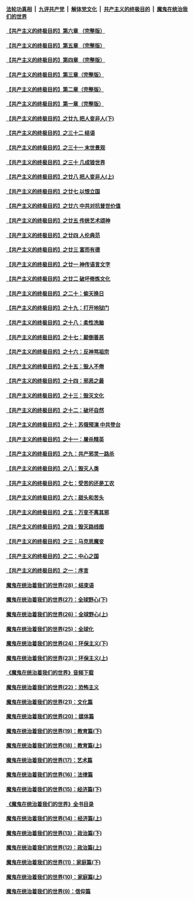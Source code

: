

####  [法轮功真相](../../../../basic/blob/master/README.md?t=05100902) &nbsp;|&nbsp; [九评共产党](../../../../9ping.md/blob/master/README.md?t=05100902) &nbsp;|&nbsp; [解体党文化](../../../../jtdwh.md/blob/master/README.md?t=05100902)  &nbsp;|&nbsp; [共产主义的终极目的](../../../../gczydzjmd.md/blob/master/README.md?t=05100902) &nbsp;|&nbsp; [魔鬼在统治我们的世界](../../../../mgztzwmdsj.md/blob/master/README.md?t=05100902) 

#### [【共产主义的终极目的】第六章 （完整版）](../pages/nsc422/n11428913.md?t=05100902) 

#### [【共产主义的终极目的】第五章 （完整版）](../pages/nsc422/n11428912.md?t=05100902) 

#### [【共产主义的终极目的】第四章 （完整版）](../pages/nsc422/n11428907.md?t=05100902) 

#### [【共产主义的终极目的】第三章（完整版）](../pages/nsc422/n11428848.md?t=05100902) 

#### [【共产主义的终极目的】第二章（完整版）](../pages/nsc422/n11428831.md?t=05100902) 

#### [【共产主义的终极目的】第一章（完整版）](../pages/nsc422/n11417651.md?t=05100902) 

#### [【共产主义的终极目的】之廿九 把人变非人(下)](../pages/nsc422/n11344140.md?t=05100902) 

#### [【共产主义的终极目的】之三十二 结语](../pages/nsc422/n11360535.md?t=05100902) 

#### [【共产主义的终极目的】之三十一 末世景观](../pages/nsc422/n11351129.md?t=05100902) 

#### [【共产主义的终极目的】之三十 几成狼世界](../pages/nsc422/n11348280.md?t=05100902) 

#### [【共产主义的终极目的】之廿八 把人变非人(上)](../pages/nsc422/n11340492.md?t=05100902) 

#### [【共产主义的终极目的】之廿七 以恨立国](../pages/nsc422/n11336944.md?t=05100902) 

#### [【共产主义的终极目的】之廿六 中共对抗普世价值](../pages/nsc422/n11324785.md?t=05100902) 

#### [【共产主义的终极目的】之廿五 传统艺术颂神](../pages/nsc422/n11296396.md?t=05100902) 

#### [【共产主义的终极目的】之廿四 人伦典范](../pages/nsc422/n11296397.md?t=05100902) 

#### [【共产主义的终极目的】之廿三 富而有德](../pages/nsc422/n11283598.md?t=05100902) 

#### [【共产主义的终极目的】之廿一 神传语言文字](../pages/nsc422/n11263265.md?t=05100902) 

#### [【共产主义的终极目的】之廿二 破坏修炼文化](../pages/nsc422/n11245728.md?t=05100902) 

#### [【共产主义的终极目的】之二十：偷天换日](../pages/nsc422/n11238846.md?t=05100902) 

#### [【共产主义的终极目的】之十九：打开地狱门](../pages/nsc422/n11206376.md?t=05100902) 

#### [【共产主义的终极目的】之十八：柔性洗脑](../pages/nsc422/n11199994.md?t=05100902) 

#### [【共产主义的终极目的】之十七：颠倒善恶](../pages/nsc422/n11179782.md?t=05100902) 

#### [【共产主义的终极目的】之十六：反神骂祖宗](../pages/nsc422/n11166798.md?t=05100902) 

#### [【共产主义的终极目的】之十五：毁人不倦](../pages/nsc422/n11166792.md?t=05100902) 

#### [【共产主义的终极目的】之十四：邪恶之最](../pages/nsc422/n11150249.md?t=05100902) 

#### [【共产主义的终极目的】之十三：毁灭文化](../pages/nsc422/n11135227.md?t=05100902) 

#### [【共产主义的终极目的】之十二：破坏自然](../pages/nsc422/n11135214.md?t=05100902) 

#### [【共产主义的终极目的】之十：苏俄预演 中共登台](../pages/nsc422/n11118424.md?t=05100902) 

#### [【共产主义的终极目的】之十一：屠杀精英](../pages/nsc422/n11118442.md?t=05100902) 

#### [【共产主义的终极目的】之九：共产邪灵一路杀](../pages/nsc422/n11114139.md?t=05100902) 

#### [【共产主义的终极目的】之八：毁灭人类](../pages/nsc422/n11108503.md?t=05100902) 

#### [【共产主义的终极目的】之七：受苦的还是工农](../pages/nsc422/n11101809.md?t=05100902) 

#### [【共产主义的终极目的】之六：甜头和苦头](../pages/nsc422/n11096971.md?t=05100902) 

#### [【共产主义的终极目的】之五：万变不离其邪](../pages/nsc422/n11091285.md?t=05100902) 

#### [【共产主义的终极目的】之四：毁灭路线图](../pages/nsc422/n11086284.md?t=05100902) 

#### [【共产主义的终极目的】之三：马克思魔变](../pages/nsc422/n11061941.md?t=05100902) 

#### [【共产主义的终极目的】之二：中心之国](../pages/nsc422/n11047728.md?t=05100902) 

#### [【共产主义的终极目的】之一：序言](../pages/nsc422/n11086077.md?t=05100902) 

#### [魔鬼在统治着我们的世界(28)：结束语](../pages/nsc422/n10936246.md?t=05100902) 

#### [魔鬼在统治着我们的世界(27)：全球野心(下)](../pages/nsc422/n10928319.md?t=05100902) 

#### [魔鬼在统治着我们的世界(26)：全球野心(上)](../pages/nsc422/n10900318.md?t=05100902) 

#### [魔鬼在统治着我们的世界(25)：全球化](../pages/nsc422/n10788205.md?t=05100902) 

#### [魔鬼在统治着我们的世界(24)：环保主义(下)](../pages/nsc422/n10695307.md?t=05100902) 

#### [魔鬼在统治着我们的世界(23)：环保主义(上)](../pages/nsc422/n10688613.md?t=05100902) 

#### [《魔鬼在统治着我们的世界》音频下载](../pages/nsc422/n10635553.md?t=05100902) 

#### [魔鬼在统治着我们的世界(22)：恐怖主义](../pages/nsc422/n10614727.md?t=05100902) 

#### [魔鬼在统治着我们的世界(21)：文化篇](../pages/nsc422/n10597706.md?t=05100902) 

#### [魔鬼在统治着我们的世界(20)：媒体篇](../pages/nsc422/n10586579.md?t=05100902) 

#### [魔鬼在统治着我们的世界(19)：教育篇(下)](../pages/nsc422/n10564808.md?t=05100902) 

#### [魔鬼在统治着我们的世界(18)：教育篇(上)](../pages/nsc422/n10526970.md?t=05100902) 

#### [魔鬼在统治着我们的世界(17)：艺术篇](../pages/nsc422/n10499093.md?t=05100902) 

#### [魔鬼在统治着我们的世界(16)：法律篇](../pages/nsc422/n10485969.md?t=05100902) 

#### [魔鬼在统治着我们的世界(15)：经济篇(下)](../pages/nsc422/n10469975.md?t=05100902) 

#### [《魔鬼在统治着我们的世界》全书目录](../pages/nsc422/n10464261.md?t=05100902) 

#### [魔鬼在统治着我们的世界(14)：经济篇(上)](../pages/nsc422/n10457370.md?t=05100902) 

#### [魔鬼在统治着我们的世界(13)：政治篇(下)](../pages/nsc422/n10448270.md?t=05100902) 

#### [魔鬼在统治着我们的世界(12)：政治篇(上)](../pages/nsc422/n10444576.md?t=05100902) 

#### [魔鬼在统治着我们的世界(11)：家庭篇(下)](../pages/nsc422/n10440961.md?t=05100902) 

#### [魔鬼在统治着我们的世界(10)：家庭篇(上)](../pages/nsc422/n10435448.md?t=05100902) 

#### [魔鬼在统治着我们的世界(9)：信仰篇](../pages/nsc422/n10432159.md?t=05100902) 

